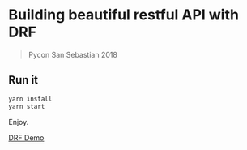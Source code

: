 # Building beautiful restful API with DRF

> Pycon San Sebastian 2018


## Run it

```bash
yarn install
yarn start
```

Enjoy.

[DRF Demo](https://github.com/Woile/beautiful-simple-drf-apps/tree/master/demo)
